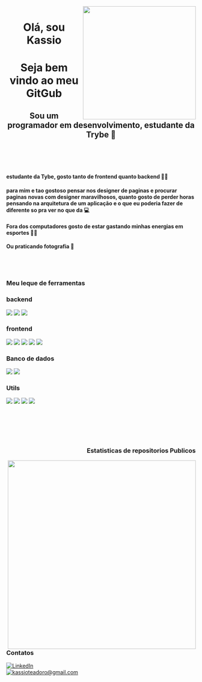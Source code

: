 <img align="right" src="https://avatars.githubusercontent.com/u/100148354?s=400&u=926ce7b69c8f8f3d6c52030718c5e6e509e21fa7&v=4" width="300"/>


<p align="left">
<h1 align="center"> Olá, sou Kassio </h1>
<h1 align="center"> Seja bem vindo ao meu GitGub </h1>
<h2 align="center"> Sou um programador em desenvolvimento, estudante da Trybe 🚀</2>
</p>

<br/> 
<br/> 


<h4>estudante da Tybe, gosto tanto de frontend quanto backend 👨‍💻</h4>
<h4>para mim e tao gostoso pensar nos designer de paginas e procurar paginas novas com designer maravilhosos, quanto gosto de perder horas pensando na arquitetura de um aplicação e o que eu poderia fazer de diferente so pra ver no que da 💻</h4>
<h4>Fora dos computadores gosto de estar gastando minhas energias em esportes 🏋️‍♂️</h4>
<h4>Ou praticando fotografia 📸</h4>


#

<br/>

<h3 align="left"> Meu leque de ferramentas </h3>

<h3 align="left"> backend </h3>

<p> 
<img src="https://img.shields.io/badge/JavaScript-F7DF1E?style=for-the-badge&logo=javascript&logoColor=black"/>  
<img src="https://img.shields.io/badge/TypeScript-007ACC?style=for-the-badge&logo=typescript&logoColor=white"/>
<img src="https://img.shields.io/badge/Node.js-43853D?style=for-the-badge&logo=node.js&logoColor=white"/>
</p>

<h3 align="left"> frontend </h3>

<p>
<img src="https://img.shields.io/badge/JavaScript-F7DF1E?style=for-the-badge&logo=javascript&logoColor=black"/>  
<img src="https://img.shields.io/badge/TypeScript-007ACC?style=for-the-badge&logo=typescript&logoColor=white"/>
<img src="https://img.shields.io/badge/HTML5-E34F26?style=for-the-badge&logo=html5&logoColor=white"/>
<img src="https://img.shields.io/badge/CSS3-1572B6?style=for-the-badge&logo=css3&logoColor=white"/>
<img src="https://img.shields.io/badge/React-20232A?style=for-the-badge&logo=react&logoColor=61DAFB"/>
</p>

<h3 align="left"> Banco de dados </h3>

<p>
<img src="https://img.shields.io/badge/MongoDB-4EA94B?style=for-the-badge&logo=mongodb&logoColor=white"/>
<img src="https://img.shields.io/badge/MySQL-005C84?style=for-the-badge&logo=mysql&logoColor=white"/>
</p>

<h3 align="left"> Utils </h3>

<p> 
<img src="https://img.shields.io/badge/sequelize-323330?style=for-the-badge&logo=sequelize&logoColor=blue"/>
<img src="https://img.shields.io/badge/Express.js-404D59?style=for-the-badge"/>
<img src="https://img.shields.io/badge/Redux-593D88?style=for-the-badge&logo=redux&logoColor=white"/>
<img src="https://img.shields.io/badge/docker-%230db7ed.svg?style=for-the-badge&logo=docker&logoColor=white"/>

</p>

<br/> 

#

<br/>

<h3 align="right">Estatisticas de repositorios Publicos</h3>
<img align="right" src="https://github-readme-stats.vercel.app/api?username=Kassioteodoro&show_icons=true&theme=tokyonight" width="500"/>

<p align="left">
<h3> Contatos</h3>
<a href="https://www.linkedin.com/in/kassioteodoro/"><img alt="LinkedIn" src="https://img.shields.io/badge/LinkedIn-0077B5?style=for-the-badge&logo=linkedin&logoColor=white" /></a>
<br/>
<a href="mailto:kassioteadoro@gmail.com"><img alt="kassioteadoro@gmail.com" src="https://img.shields.io/badge/Gmail-D14836?style=for-the-badge&logo=gmail&logoColor=white" /></a>

</p>




